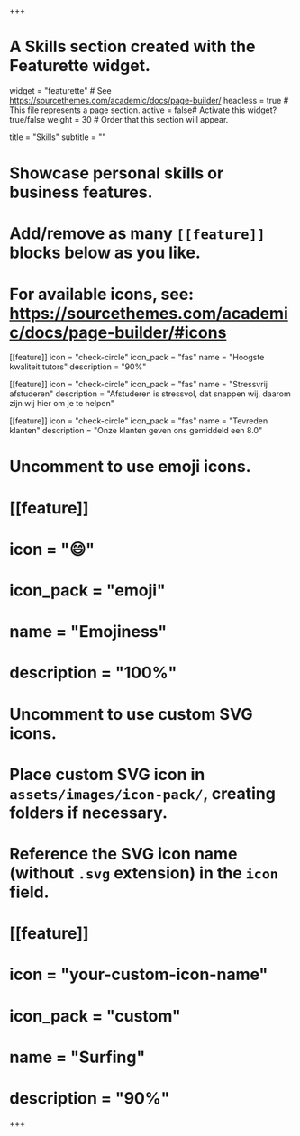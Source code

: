 +++
# A Skills section created with the Featurette widget.
widget = "featurette"  # See https://sourcethemes.com/academic/docs/page-builder/
headless = true  # This file represents a page section.
active = false# Activate this widget? true/false
weight = 30  # Order that this section will appear.

title = "Skills"
subtitle = ""

# Showcase personal skills or business features.
# 
# Add/remove as many `[[feature]]` blocks below as you like.
# 
# For available icons, see: https://sourcethemes.com/academic/docs/page-builder/#icons

[[feature]]
  icon = "check-circle"
  icon_pack = "fas"
  name = "Hoogste kwaliteit tutors"
  description = "90%"
  
[[feature]]
  icon = "check-circle"
  icon_pack = "fas"
  name = "Stressvrij afstuderen"
  description = "Afstuderen is stressvol, dat snappen wij, daarom zijn wij hier om je te helpen"
  
[[feature]]
  icon = "check-circle"
  icon_pack = "fas"
  name = "Tevreden klanten"
  description = "Onze klanten geven ons gemiddeld een 8.0"

# Uncomment to use emoji icons.
# [[feature]]
#  icon = ":smile:"
#  icon_pack = "emoji"
#  name = "Emojiness"
#  description = "100%"  

# Uncomment to use custom SVG icons.
# Place custom SVG icon in `assets/images/icon-pack/`, creating folders if necessary.
# Reference the SVG icon name (without `.svg` extension) in the `icon` field.
# [[feature]]
#  icon = "your-custom-icon-name"
#  icon_pack = "custom"
#  name = "Surfing"
#  description = "90%"

+++

